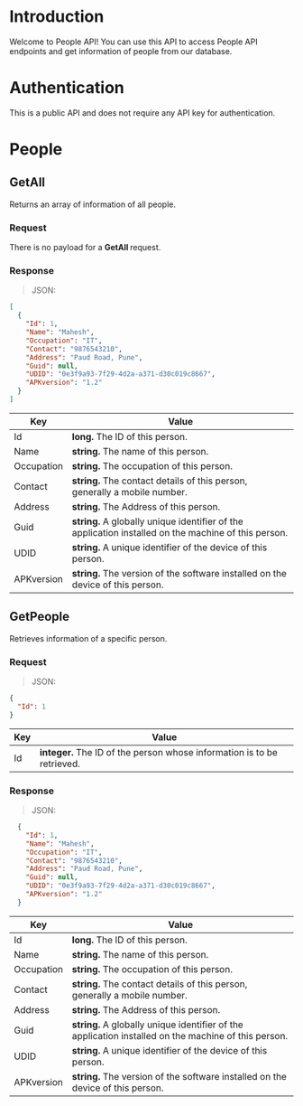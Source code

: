 ﻿# Introduction

Welcome to People API! You can use this API to access People API endpoints and get information of people from our database.

# Authentication

This is a public API and does not require any API key for authentication.

# People

## GetAll

Returns an array of information of all people.

### Request

There is no payload for a <b> GetAll </b> request.

### Response

> JSON:

```json
[  
  {
    "Id": 1,
    "Name": "Mahesh",
    "Occupation": "IT",
    "Contact": "9876543210",
    "Address": "Paud Road, Pune",
    "Guid": null,
    "UDID": "0e3f9a93-7f29-4d2a-a371-d30c019c8667",
    "APKversion": "1.2"
  }  
]
```

Key | Value
--------- | -----------
Id | <b>long.</b> The ID of this person.
Name | <b>string.</b> The name of this person.
Occupation | <b>string.</b> The occupation of this person.
Contact | <b>string.</b> The contact details of this person, generally a mobile number.
Address | <b>string.</b> The Address of this person.
Guid | <b>string.</b> A globally unique identifier of the application installed on the machine of this person.
UDID | <b>string.</b> A unique identifier of the device of this person.
APKversion | <b>string.</b> The version of the software installed on the device of this person.

## GetPeople

Retrieves information of a specific person.

### Request

> JSON:

```json
{
  "Id": 1  
}
```

Key | Value
--------- | -----------
Id | <b>integer.</b> The ID of the person whose information is to be retrieved.

### Response

> JSON:

```json
  {
    "Id": 1,
    "Name": "Mahesh",
    "Occupation": "IT",
    "Contact": "9876543210",
    "Address": "Paud Road, Pune",
    "Guid": null,
    "UDID": "0e3f9a93-7f29-4d2a-a371-d30c019c8667",
    "APKversion": "1.2"
  }
```
Key | Value
--------- | -----------
Id | <b>long.</b> The ID of this person.
Name | <b>string.</b> The name of this person.
Occupation | <b>string.</b> The occupation of this person.
Contact | <b>string.</b> The contact details of this person, generally a mobile number.
Address | <b>string.</b> The Address of this person.
Guid | <b>string.</b> A globally unique identifier of the application installed on the machine of this person.
UDID | <b>string.</b> A unique identifier of the device of this person.
APKversion | <b>string.</b> The version of the software installed on the device of this person.








